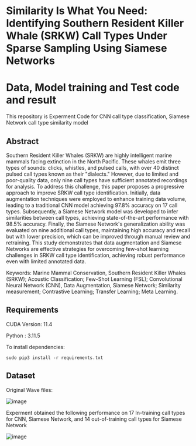 # Similarity Is What You Need: Identifying Southern Resident Killer Whale (SRKW) Call Types Under Sparse Sampling Using Siamese Networks
# Data, Model training and Test code and result 

This repository is Experment Code for CNN call type classification, Siamese Network call type similarity model

## Abstract
Southern Resident Killer Whales (SRKW) are highly intelligent marine mammals facing extinction in the North Pacific. These whales emit three types of sounds: clicks, whistles, and pulsed calls, with over 40 distinct pulsed call types known as their "dialects." However, due to limited and poor-quality data, only nine call types have sufficient annotated recordings for analysis. To address this challenge, this paper proposes a progressive approach to improve SRKW call type identification. Initially, data augmentation techniques were employed to enhance training data volume, leading to a traditional CNN model achieving 97.8% accuracy on 17 call types. Subsequently, a Siamese Network model was developed to infer similarities between call types, achieving state-of-the-art performance with 98.5% accuracy. Finally, the Siamese Network's generalization ability was evaluated on nine additional call types, maintaining high accuracy and recall but with lower precision, which can be improved through manual review and retraining. This study demonstrates that data augmentation and Siamese Networks are effective strategies for overcoming few-shot learning challenges in SRKW call type identification, achieving robust performance even with limited annotated data.

Keywords: Marine Mammal Conservation, Southern Resident Killer Whales (SRKW); Acoustic Classification; Few-Shot Learning (FSL); Convolutional Neural Network (CNN), Data Augmentation, Siamese Network; Similarity measurement; Contrastive Learning; Transfer Learning; Meta Learning.

## Requirements

CUDA Version: 11.4

Python : 3.11.5

To install dependencies:

```setup
sudo pip3 install -r requirements.txt
```
## Dataset
Original Wave files:

![image](https://github.com/user-attachments/assets/d7343888-5926-4da3-8bd2-e6bbfb13ea36)


Experment obtained the following performance on 17 In-training call types for CNN, Siamese Network, and 14 out-of-training call types for Siamese Network

![image](https://github.com/user-attachments/assets/6facfff5-1792-4ec3-be7b-dc1b3a673147)

